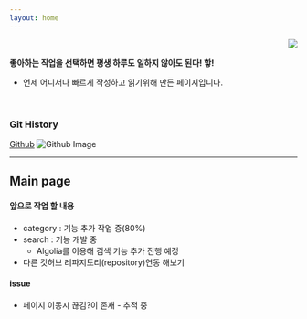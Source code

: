 ```yaml
---
layout: home
---
```


<!-- 코드 상단 : 방문자 수 확인 -->
<a href="https://hits.seeyoufarm.com">
<img align="right" src="https://hits.seeyoufarm.com/api/count/incr/badge.svg?url=https://github.com/Jerrykim91/jerrykim91.github.io"/></a> 

<br>

**좋아하는 직업을 선택하면 평생 하루도 일하지 않아도 된다! 핳!**
- 언제 어디서나 빠르게 작성하고 읽기위해 만든 페이지입니다. 

<br>



### Git History
<!-- github commit history -->
<a class="introduce_link" href="https://github.com/jerrykim91" rel="nofollow" target="_blank">Github</a>
	<img src="https://ghchart.rshah.org/jerrykim91" alt="Github Image" style="max-width:100%">




<!-- <script>
// Instanciating InstantSearch.js with Algolia credentials
const search = instantsearch({
  appId: '{{ site.algolia.application_id }}',
  apiKey: '{{ site.algolia.search_only_api_key }}',
  indexName: '{{ site.algolia.index_name }}',
  searchParameters: {
    restrictSearchableAttributes: [
      'title',
      'content'
    ]
  }
});

const hitTemplate = function(hit) {
  const url = hit.url;
  const title = hit._highlightResult.title.value;
  const content = hit._highlightResult.html.value;

  return `
    <div class="list__item">
      <article class="archive__item" itemscope itemtype="https://schema.org/CreativeWork">
        <h2 class="archive__item-title" itemprop="headline"><a href="{{ site.baseurl }}${url}">${title}</a></h2>
        <div class="archive__item-excerpt" itemprop="description">${content}</div>
      </article>
    </div>
  `;
}

// Adding searchbar and results widgets
search.addWidget(
  instantsearch.widgets.searchBox({
    container: '.search-searchbar',
    {% unless site.algolia.powered_by == false %}poweredBy: true,{% endunless %}
    placeholder: '{{ site.data.ui-text[site.locale].search_placeholder_text | default: "Enter your search term..." }}'
  })
);
search.addWidget(
  instantsearch.widgets.hits({
    container: '.search-hits',
    templates: {
      item: hitTemplate,
      empty: '{{ site.data.ui-text[site.locale].search_algolia_no_results | default: "No results" }}',
    }
  })
);

// Starting the search only when toggle is clicked
$(document).ready(function () {
  $(".search__toggle").on("click", function() {
    if(!search.started) {
      search.start();
    }
  });
});
</script> -->



---


Main page
---



#### 앞으로 작업 할 내용 

- category : 기능 추가 작업 중(80%) 
- search : 기능 개발 중 
	- Algolia를 이용해 검색 기능 추가 진행 예정 
- 다른 깃허브 레파지토리(repository)연동 해보기 



#### issue

- 페이지 이동시 끊김?이 존재 - 추적 중 




<br>
<link rel="next" href="{{site.baseurl}}{{reversed_posts.first.url}}" />

